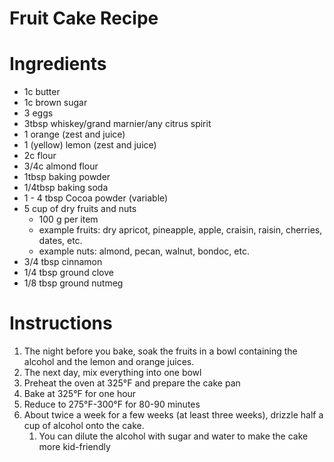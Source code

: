 # Fruit Cake Recipe
# Ingredients
* 1c butter
* 1c brown sugar
* 3 eggs
* 3tbsp whiskey/grand marnier/any citrus spirit
* 1 orange (zest and juice)
* 1 (yellow) lemon (zest and juice) 
* 2c flour
* 3/4c almond flour
* 1tbsp baking powder
* 1/4tbsp baking soda
* 1 - 4 tbsp Cocoa powder (variable)
* 5 cup of dry fruits and nuts
  * 100 g per item
  * example fruits: dry apricot, pineapple, apple, craisin, raisin, cherries, dates, etc.
  * example nuts: almond, pecan, walnut, bondoc, etc.
* 3/4 tbsp cinnamon
* 1/4 tbsp ground clove
* 1/8 tbsp ground nutmeg

# Instructions
1) The night before you bake, soak the fruits in a bowl containing the alcohol and the lemon and orange juices.
2) The next day, mix everything into one bowl
3) Preheat the oven at 325°F and prepare the cake pan 
4) Bake at 325°F for one hour
5) Reduce to 275°F-300°F for 80-90 minutes
6) About twice a week for a few weeks (at least three weeks), drizzle half a cup of alcohol onto the cake.
   1) You can dilute the alcohol with sugar and water to make the cake more kid-friendly
   